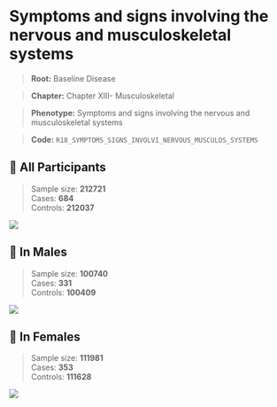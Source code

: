 # Symptoms and signs involving the nervous and musculoskeletal systems

> **Root:** Baseline Disease  

> **Chapter:** Chapter XIII- Musculoskeletal  

> **Phenotype:** Symptoms and signs involving the nervous and musculoskeletal systems  

> **Code:** `R18_SYMPTOMS_SIGNS_INVOLVI_NERVOUS_MUSCULOS_SYSTEMS`

## 🧪 All Participants  
> Sample size: **212721**  
> Cases: **684**  
> Controls: **212037**
<img src="/Disease/Figures/ALL/Baseline/R18_SYMPTOMS_SIGNS_INVOLVI_NERVOUS_MUSCULOS_SYSTEMS.png"/>
<CsvTable src="/Disease/Data/ALL/Baseline/LG_R18_SYMPTOMS_SIGNS_INVOLVI_NERVOUS_MUSCULOS_SYSTEMS.csv" label="🔍 View full results" />

## 👨 In Males  
> Sample size: **100740**  
> Cases: **331**  
> Controls: **100409**
<img src="/Disease/Figures/Male/Baseline/R18_SYMPTOMS_SIGNS_INVOLVI_NERVOUS_MUSCULOS_SYSTEMS.png"/>
<CsvTable src="/Disease/Data/Male/Baseline/LG_R18_SYMPTOMS_SIGNS_INVOLVI_NERVOUS_MUSCULOS_SYSTEMS.csv" label="🔍 View full results" />

## 👩 In Females  
> Sample size: **111981**  
> Cases: **353**  
> Controls: **111628**
<img src="/Disease/Figures/Female/Baseline/R18_SYMPTOMS_SIGNS_INVOLVI_NERVOUS_MUSCULOS_SYSTEMS.png"/>
<CsvTable src="/Disease/Data/Female/Baseline/LG_R18_SYMPTOMS_SIGNS_INVOLVI_NERVOUS_MUSCULOS_SYSTEMS.csv" label="🔍 View full results" />
